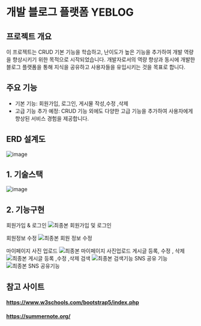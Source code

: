 # 개발 블로그 플랫폼 YEBLOG

## 프로젝트 개요

이 프로젝트는 CRUD 기본 기능을 학습하고, 난이도가 높은 기능을 추가하여 개발 역량을 향상시키기 위한 목적으로 시작되었습니다. 개발자로서의 역량 향상과 동시에 개발한 블로그 플랫폼을 통해 지식을 공유하고 사용자들을 유입시키는 것을 목표로 합니다.

## 주요 기능

- 기본 기능: 회원가입, 로그인, 게시물 작성,수정 ,삭제
- 고급 기능 추가 예정: CRUD 기능 외에도 다양한 고급 기능을 추가하여 사용자에게 향상된 서비스 경험을 제공합니다.


## ERD 설계도
![image](https://github.com/KORYEcan/corepractice2/assets/79830029/73000b84-8144-4bb4-ad1a-950077a4f941)

## 1. 기술스택
![image](https://github.com/KORYEcan/hello/assets/79830029/c54856bf-cb4d-4602-a973-bc8814b8b9be)

## 2. 기능구현
회원가입 & 로그인
![최종본 회원가입 및 로그인](https://github.com/KORYEcan/corepractice2/assets/79830029/794a3ba5-b29a-47a3-b61a-0f0111815008)

회원정보 수정 
![최종본 회원 정보 수정](https://github.com/KORYEcan/corepractice2/assets/79830029/dc9da8ef-257d-485b-9097-f4fd9cf4c67b)

마이페이지 사진 업로드
![최종본 마이페이지 사진업로드](https://github.com/KORYEcan/corepractice2/assets/79830029/f5418b00-c2f1-4021-8deb-3e722c0d201e)
게시글 등록, 수정 , 삭제
![최종본 게시글 등록 ,수정 ,삭제](https://github.com/KORYEcan/corepractice2/assets/79830029/9ddca3d3-7af8-4a3d-be6a-8c5e84718f5f)
검색
![최종본 검색기능](https://github.com/KORYEcan/corepractice2/assets/79830029/38fecfb7-e038-46cd-b495-b034554c842b)
SNS 공유 기능 
![최종본 SNS 공유기능 ](https://github.com/KORYEcan/corepractice2/assets/79830029/f7a87e2e-2c49-4f33-aca6-16ccf379cf66)

## 참고 사이트 

#### https://www.w3schools.com/bootstrap5/index.php
#### https://summernote.org/

